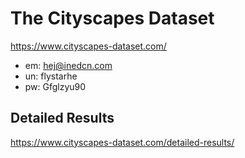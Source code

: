 # The Cityscapes Dataset
https://www.cityscapes-dataset.com/

- em: hej@inedcn.com
- un: flystarhe
- pw: Gfglzyu90

## Detailed Results
https://www.cityscapes-dataset.com/detailed-results/

